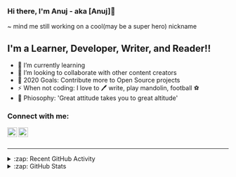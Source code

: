 ### Hi there, I'm Anuj - aka [Anuj]👋
~ mind me still working on a cool(may be a super hero) nickname

## I'm a Learner, Developer, Writer, and Reader!!

- 🌱 I’m currently learning 
- 👯 I’m looking to collaborate with other content creators
- 🥅 2020 Goals: Contribute more to Open Source projects
- ⚡ When not coding: I love to :pen: write, play mandolin, football :soccer:
- :thinking: Phiosophy: 'Great attitude takes you to great altitude'


### Connect with me:

[<img align="left" alt="I_Anuj_Tiwari  | Twitter" width="22px" src="https://cdn.jsdelivr.net/npm/simple-icons@v3/icons/twitter.svg" />][twitter]
[<img align="left" alt="Anuj Tiwari | LinkedIn" width="22px" src="https://cdn.jsdelivr.net/npm/simple-icons@v3/icons/linkedin.svg" />][linkedin]

<br />
<br />

---

<details>
  <summary>:zap: Recent GitHub Activity</summary>
</details> 

<details>
  <summary>:zap: GitHub Stats</summary>

  <img align="left" alt="codeSTACKr's GitHub Stats" src="https://github-readme-stats.codestackr.vercel.app/api?username=codeSTACKr&show_icons=true&hide_border=true" />

</details>

[twitter]: https://twitter.com/I_Anuj_Tiwari
[linkedin]: https://linkedin.com/in/
